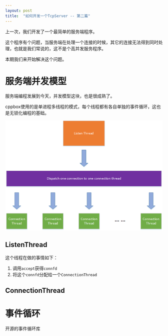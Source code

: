 ```yaml
---
layout: post
title:  "如何开发一个TcpServer -- 第二篇"
---
```


上一次，我们开发了一个最简单的服务端程序。

这个程序有个问题，当服务端在处理一个连接的时候，其它的连接无法得到同时处理，也就是我们常说的，这不是个高并发服务程序。

本期我们来开始解决这个问题。

# 服务端并发模型

服务端编程发展到今天，并发模型这块，也是很成熟了。

cppbox使用的是单进程多线程的模式，每个线程都有各自单独的事件循环，这也是无锁化编程的基础。

![cppbox多线程](https://github.com/ligang1109/ligang1109.github.io/blob/master/images/2019-06-29/multi_thread.png?raw=true)

## ListenThread

这个线程在做的事情如下：

1. 调用`accept`获得`connfd`
1. 将这个`connfd`分配给一个`ConnectionThread`

## ConnectionThread

# 事件循环

开源的事件循环库
